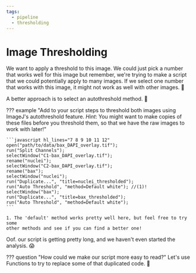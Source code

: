 ```yaml
---
tags:
  - pipeline
  - thresholding
---
```

# Image Thresholding

We want to apply a threshold to this image. We could just pick a number that
works well for this image but remember, we're trying to make a script that we
could potentially apply to many images. If we select one number that works with
this image, it might not work as well with other images. :thinking:

A better approach is to select an autothreshold method. :rocket:

??? example "Add to your script steps to threshold both images using ImageJ's autothreshold feature. *Hint*: You might want to make copies of these files before you threshold them, so that we have the raw images to work with later!"

    ```javascript hl_lines="7 8 9 10 11 12"
    open("path/to/data/bax_DAPI_overlay.tif");
    run("Split Channels");
    selectWindow("C1-bax_DAPI_overlay.tif");
    rename("nuclei");
    selectWindow("C2-bax_DAPI_overlay.tif");
    rename("bax");
    selectWindow("nuclei");
    run("Duplicate...", "title=nuclei_thresholded");
    run("Auto Threshold", "method=Default white"); //(1)!
    selectWindow("bax");
    run("Duplicate...", "title=bax_thresholded");
    run("Auto Threshold", "method=Default white");
    ```

    1. The 'default' method works pretty well here, but feel free to try some
    other methods and see if you can find a better one!

Oof. our script is getting pretty long, and we haven't even started the analysis. :scream:

??? question "How could we make our script more easy to read?"
    Let's use Functions to try to replace some of that duplicated code. :muscle:
